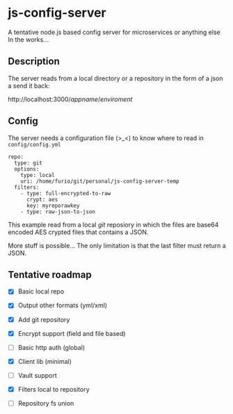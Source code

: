 # js-config-server
A tentative node.js based config server for microservices or anything else
In the works...

## Description
The server reads from a local directory or a repository in the form of a json a send it back:

http://localhost:3000/_appname_/_enviroment_

## Config
The server needs a configuration file (>_<) to know where to read in `config/config.yml`

```
repo:
  type: git
  options:
    type: local
    uri: /home/furio/git/personal/js-config-server-temp
  filters:
    - type: full-encrypted-to-raw
      crypt: aes
      key: myreporawkey
    - type: raw-json-to-json

```

This example read from a local _git_ reposiory in which the files are base64 encoded AES crypted files that contains a JSON.

More stuff is possible... The only limitation is that the last filter must return a JSON.

## Tentative roadmap

- [x] Basic local repo
- [x] Output other formats (yml/xml)
- [x] Add git repository
- [x] Encrypt support (field and file based)
- [ ] Basic http auth (global)
- [x] Client lib (minimal)
- [ ] Vault support
- [x] Filters local to repository
- [ ] Repository fs union

